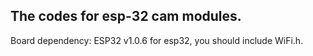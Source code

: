 ## The codes for esp-32 cam modules.

Board dependency: ESP32 v1.0.6
for esp32, you should include WiFi.h.
